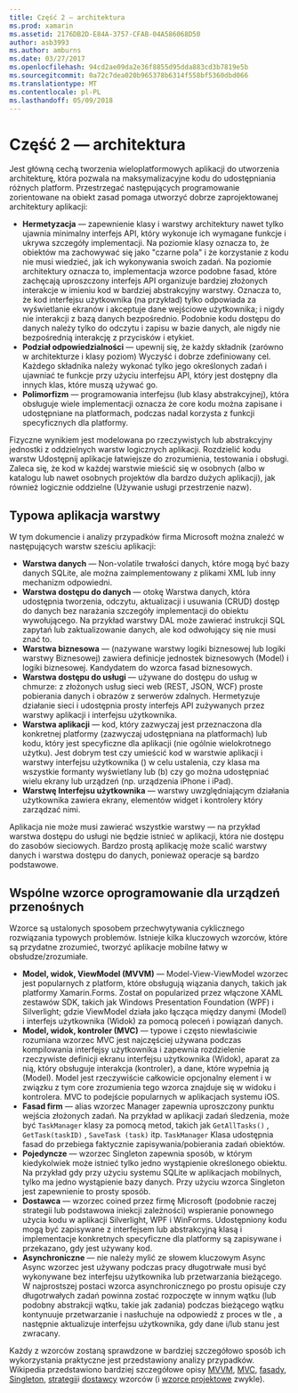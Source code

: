 ```yaml
---
title: Część 2 — architektura
ms.prod: xamarin
ms.assetid: 2176DB2D-E84A-3757-CFAB-04A586068D50
author: asb3993
ms.author: amburns
ms.date: 03/27/2017
ms.openlocfilehash: 94cd2ae09da2e36f8855d95dda883cd3b7819e5b
ms.sourcegitcommit: 0a72c7dea020b965378b6314f558bf5360dbd066
ms.translationtype: MT
ms.contentlocale: pl-PL
ms.lasthandoff: 05/09/2018
---
```

# <a name="part-2---architecture"></a>Część 2 — architektura

Jest główną cechą tworzenia wieloplatformowych aplikacji do utworzenia architekturę, która pozwala na maksymalizacyjne kodu do udostępniania różnych platform. Przestrzegać następujących programowanie zorientowane na obiekt zasad pomaga utworzyć dobrze zaprojektowanej architektury aplikacji:

-   **Hermetyzacja** — zapewnienie klasy i warstwy architektury nawet tylko ujawnia minimalny interfejs API, który wykonuje ich wymagane funkcje i ukrywa szczegóły implementacji. Na poziomie klasy oznacza to, że obiektów ma zachowywać się jako "czarne pola" i że korzystanie z kodu nie musi wiedzieć, jak ich wykonywania swoich zadań. Na poziomie architektury oznacza to, implementacja wzorce podobne fasad, które zachęcają uproszczony interfejs API organizuje bardziej złożonych interakcje w imieniu kod w bardziej abstrakcyjny warstwy. Oznacza to, że kod interfejsu użytkownika (na przykład) tylko odpowiada za wyświetlanie ekranów i akceptuje dane wejściowe użytkownika; i nigdy nie interakcji z bazą danych bezpośrednio. Podobnie kodu dostępu do danych należy tylko do odczytu i zapisu w bazie danych, ale nigdy nie bezpośrednią interakcję z przycisków i etykiet.
-   **Podział odpowiedzialności** — upewnij się, że każdy składnik (zarówno w architekturze i klasy poziom) Wyczyść i dobrze zdefiniowany cel. Każdego składnika należy wykonać tylko jego określonych zadań i ujawniać te funkcje przy użyciu interfejsu API, który jest dostępny dla innych klas, które muszą używać go.
-   **Polimorfizm** — programowania interfejsu (lub klasy abstrakcyjnej), która obsługuje wiele implementacji oznacza że core kodu można zapisane i udostępniane na platformach, podczas nadal korzysta z funkcji specyficznych dla platformy.


Fizyczne wynikiem jest modelowana po rzeczywistych lub abstrakcyjny jednostki z oddzielnych warstw logicznych aplikacji. Rozdzielić kodu warstw Udostępnij aplikacje łatwiejsze do zrozumienia, testowania i obsługi. Zaleca się, że kod w każdej warstwie mieścić się w osobnych (albo w katalogu lub nawet osobnych projektów dla bardzo dużych aplikacji), jak również logicznie oddzielne (Używanie usługi przestrzenie nazw).

 <a name="Typical_Application_Layers" />


## <a name="typical-application-layers"></a>Typowa aplikacja warstwy

W tym dokumencie i analizy przypadków firma Microsoft można znaleźć w następujących warstw sześciu aplikacji:

-   **Warstwa danych** — Non-volatile trwałości danych, które mogą być bazy danych SQLite, ale można zaimplementowany z plikami XML lub inny mechanizm odpowiedni.
-   **Warstwa dostępu do danych** — otokę Warstwa danych, która udostępnia tworzenia, odczytu, aktualizacji i usuwania (CRUD) dostęp do danych bez narażania szczegóły implementacji do obiektu wywołującego. Na przykład warstwy DAL może zawierać instrukcji SQL zapytań lub zaktualizowanie danych, ale kod odwołujący się nie musi znać to.
-   **Warstwa biznesowa** — (nazywane warstwy logiki biznesowej lub logiki warstwy Biznesowej) zawiera definicje jednostek biznesowych (Model) i logiki biznesowej. Kandydatem do wzorca fasad biznesowych.
-   **Warstwa dostępu do usługi** — używane do dostępu do usług w chmurze: z złożonych usług sieci web (REST, JSON, WCF) proste pobierania danych i obrazów z serwerów zdalnych. Hermetyzuje działanie sieci i udostępnia prosty interfejs API zużywanych przez warstwy aplikacji i interfejsu użytkownika.
-   **Warstwa aplikacji** — kod, który zazwyczaj jest przeznaczona dla konkretnej platformy (zazwyczaj udostępniana na platformach) lub kodu, który jest specyficzne dla aplikacji (nie ogólnie wielokrotnego użytku). Jest dobrym test czy umieścić kod w warstwie aplikacji i warstwy interfejsu użytkownika () w celu ustalenia, czy klasa ma wszystkie formanty wyświetlany lub (b) czy go można udostępniać wielu ekrany lub urządzeń (np. urządzenia iPhone i iPad).
-   **Warstwę Interfejsu użytkownika** — warstwy uwzględniającym działania użytkownika zawiera ekrany, elementów widget i kontrolery który zarządzać nimi.


Aplikacja nie może musi zawierać wszystkie warstwy — na przykład warstwa dostępu do usługi nie będzie istnieć w aplikacji, która nie dostępu do zasobów sieciowych. Bardzo prostą aplikację może scalić warstwy danych i warstwa dostępu do danych, ponieważ operacje są bardzo podstawowe.

 <a name="Common_Mobile_Software_Patterns" />


## <a name="common-mobile-software-patterns"></a>Wspólne wzorce oprogramowanie dla urządzeń przenośnych

Wzorce są ustalonych sposobem przechwytywania cyklicznego rozwiązania typowych problemów. Istnieje kilka kluczowych wzorców, które są przydatne zrozumieć, tworzyć aplikacje mobilne łatwy w obsłudze/zrozumiałe.

-   **Model, widok, ViewModel (MVVM)** — Model-View-ViewModel wzorzec jest popularnych z platform, które obsługują wiązania danych, takich jak platformy Xamarin.Forms. Został on popularized przez włączone XAML zestawów SDK, takich jak Windows Presentation Foundation (WPF) i Silverlight; gdzie ViewModel działa jako łącząca między danymi (Model) i interfejs użytkownika (Widok) za pomocą poleceń i powiązań danych.
-   **Model, widok, kontroler (MVC)** — typowe i często niewłaściwie rozumiana wzorzec MVC jest najczęściej używana podczas kompilowania interfejsy użytkownika i zapewnia rozdzielenie rzeczywiste definicji ekranu interfejsu użytkownika (Widok), aparat za nią, który obsługuje interakcja (kontroler), a dane, które wypełnia ją (Model). Model jest rzeczywiście całkowicie opcjonalny element i w związku z tym core zrozumienia tego wzorca znajduje się w widoku i kontrolera. MVC to podejście popularnych w aplikacjach systemu iOS.
-   **Fasad firm** — alias wzorzec Manager zapewnia uproszczony punktu wejścia złożonych zadań. Na przykład w aplikacji zadań śledzenia, może być `TaskManager` klasy za pomocą metod, takich jak `GetAllTasks()` , `GetTask(taskID)` , `SaveTask (task)` itp. `TaskManager` Klasa udostępnia fasad do przebiega faktycznie zapisywania/pobierania zadań obiektów.
-   **Pojedyncze** — wzorzec Singleton zapewnia sposób, w którym kiedykolwiek może istnieć tylko jedno wystąpienie określonego obiektu. Na przykład gdy przy użyciu systemu SQLite w aplikacjach mobilnych, tylko ma jedno wystąpienie bazy danych. Przy użyciu wzorca Singleton jest zapewnienie to prosty sposób.
-   **Dostawca** — wzorzec coined przez firmę Microsoft (podobnie raczej strategii lub podstawowa iniekcji zależności) wspieranie ponownego użycia kodu w aplikacji Silverlight, WPF i WinForms. Udostępniony kodu mogą być zapisywane z interfejsem lub abstrakcyjną klasą i implementacje konkretnych specyficzne dla platformy są zapisywane i przekazano, gdy jest używany kod.
-   **Asynchroniczne** — nie należy mylić ze słowem kluczowym Async Async wzorzec jest używany podczas pracy długotrwałe musi być wykonywane bez interfejsu użytkownika lub przetwarzania bieżącego. W najprostszej postaci wzorca asynchronicznego po prostu opisuje czy długotrwałych zadań powinna zostać rozpoczęte w innym wątku (lub podobny abstrakcji wątku, takie jak zadania) podczas bieżącego wątku kontynuuje przetwarzanie i nasłuchuje na odpowiedź z proces w tle , a następnie aktualizuje interfejsu użytkownika, gdy dane i/lub stanu jest zwracany.


Każdy z wzorców zostaną sprawdzone w bardziej szczegółowo sposób ich wykorzystania praktyczne jest przedstawiony analizy przypadków. Wikipedia przedstawiono bardziej szczegółowe opisy [MVVM](https://en.wikipedia.org/wiki/Model–view–viewmodel), [MVC](https://en.wikipedia.org/wiki/Model–view–controller), [fasady](http://en.wikipedia.org/wiki/Facade_pattern), [Singleton](http://en.wikipedia.org/wiki/Singleton_pattern), [strategii](http://en.wikipedia.org/wiki/Strategy_pattern)i [dostawcy](http://en.wikipedia.org/wiki/Provider_model) wzorców (i [wzorce projektowe](http://en.wikipedia.org/wiki/Design_Patterns) zwykle).

